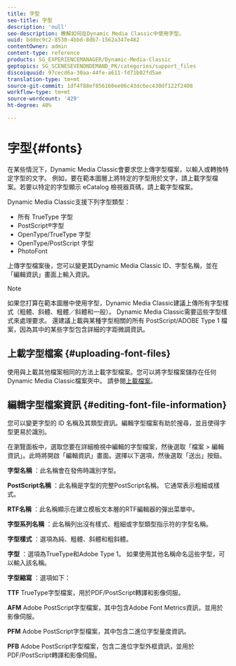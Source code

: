 ```yaml
---
title: 字型
seo-title: 字型
description: 'null'
seo-description: 瞭解如何在Dynamic Media Classic中使用字型。
uuid: bddec9c2-8530-4bbd-8db7-1562a347e482
contentOwner: admin
content-type: reference
products: SG_EXPERIENCEMANAGER/Dynamic-Media-Classic
geptopics: SG_SCENESEVENONDEMAND_PK/categories/support_files
discoiquuid: 97cecd6a-30aa-44fe-a611-fd71b02fd5ae
translation-type: tm+mt
source-git-commit: 1df4f88ef856160ee06c43dc6ec430df122f2408
workflow-type: tm+mt
source-wordcount: '429'
ht-degree: 40%

---
```



# 字型{#fonts}

在某些情況下，Dynamic Media Classic會要求您上傳字型檔案，以輸入或轉換特定字型的文字。 例如，要在範本圖層上將特定的字型用於文字，請上載字型檔案。若要以特定的字型顯示 eCatalog 檢視器頁碼，請上載字型檔案。

Dynamic Media Classic支援下列字型類型：

* 所有 TrueType 字型
* PostScript®字型
* OpenType/TrueType 字型
* OpenType/PostScript 字型
* PhotoFont

上傳字型檔案後，您可以變更其Dynamic Media Classic ID、字型名稱，並在「編輯資訊」畫面上輸入資訊。

>[!NOTE]
>
>如果您打算在範本圖層中使用字型，Dynamic Media Classic建議上傳所有字型樣式（粗體、斜體、粗體／斜體和一般）。 Dynamic Media Classic需要這些字型樣式來處理要求。 還建議上載與某種字型相關的所有 PostScript/ADOBE Type 1 檔案，因為其中的某些字型包含詳細的字距微調資訊。

## 上載字型檔案 {#uploading-font-files}

使用與上載其他檔案相同的方法上載字型檔案。您可以將字型檔案儲存在任何Dynamic Media Classic檔案夾中。 請參閱[上載檔案](uploading-files.md#uploading_your_files)。

## 編輯字型檔案資訊 {#editing-font-file-information}

您可以變更字型的 ID 名稱及其類型資訊。編輯字型檔案有助於搜尋，並且使得字型更易於識別。

在瀏覽面板中，選取您要在詳細檢視中編輯的字型檔案，然後選取「檔案 > 編輯資訊」。此時將開啟「編輯資訊」畫面。選擇以下選項，然後選取「送出」按鈕。

**字型名稱** ：此名稱會在發佈時識別字型。

**PostScript名稱** ：此名稱是字型的完整PostScript名稱。 它通常表示粗細或樣式。

**RTF名稱** ：此名稱顯示在建立模板文本層的RTF編輯器的彈出菜單中。

**字型系列名稱** ：此名稱列出沒有樣式、粗細或字型類型指示符的字型名稱。

**字型樣式** ：選項為純、粗體、斜體和粗斜體。

**字型** ：選項為TrueType和Adobe Type 1。 如果使用其他名稱命名這些字型，可以輸入該名稱。

**字型縮寫** ：選項如下：

**TTF** TrueType字型檔案，用於PDF/PostScript轉譯和影像伺服。

**AFM** Adobe PostScript字型檔案，其中包含Adobe Font Metrics資訊，並用於影像伺服。

**PFM** Adobe PostScript字型檔案，其中包含二進位字型量度資訊。

**PFB** Adobe PostScript字型檔案，包含二進位字型外框資訊，並用於PDF/PostScript轉譯和影像伺服。

